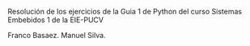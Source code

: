 Resolución de los ejercicios de la Guia 1 de Python del curso Sistemas Embebidos 1 de la EIE-PUCV

Franco Basaez.
Manuel Silva.
